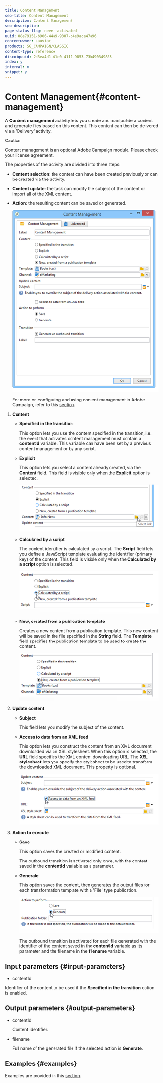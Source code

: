 ```yaml
---
title: Content Management
seo-title: Content Management
description: Content Management
seo-description: 
page-status-flag: never-activated
uuid: 08e79151-b906-44a9-9307-d4e9aca47a96
contentOwner: sauviat
products: SG_CAMPAIGN/CLASSIC
content-type: reference
discoiquuid: 2d3ea4d1-61c0-4111-9853-73b490349833
index: y
internal: n
snippet: y
---
```


# Content Management{#content-management}

A **Content management** activity lets you create and manipulate a content and generate files based on this content. This content can then be delivered via a 'Delivery' activity.

>[!CAUTION]
>
>Content management is an optional Adobe Campaign module. Please check your license agreement.

The properties of the activity are divided into three steps:

* **Content selection**: the content can have been created previously or can be created via the activity.
* **Content update**: the task can modify the subject of the content or import all of the XML content.
* **Action**: the resulting content can be saved or generated.

  ![](assets/content_mgmt_edit.png)

  For more on configuring and using content management in Adobe Campaign, refer to this [section](../../delivery/using/about-content-management.md).

1. **Content**

    * **Specified in the transition**

      This option lets you use the content specified in the transition, i.e. the event that activates content management must contain a **contentId** variable. This variable can have been set by a previous content management or by any script.
    
    * **Explicit**

      This option lets you select a content already created, via the **Content** field. This field is visible only when the **Explicit** option is selected.
    
      ![](assets/content_mgmt_explicit.png)

    * **Calculated by a script**

      The content identifier is calculated by a script. The **Script** field lets you define a JavaScript template evaluating the identifier (primary key) of the content. This field is visible only when the **Calculated by a script** option is selected.
    
      ![](assets/content_mgmt_script.png)

    * **New, created from a publication template**

      Creates a new content from a publication template. This new content will be saved in the file specified in the **String** field. The **Template** field specifies the publication template to be used to create the content.
    
      ![](assets/content_mgmt_new.png)

1. **Update content**

    * **Subject**

      This field lets you modify the subject of the content.
    
    * **Access to data from an XML feed**

      This option lets you construct the content from an XML document downloaded via an XSL stylesheet. When this option is selected, the **URL** field specifies the XML content downloading URL. The **XSL stylesheet** lets you specify the stylesheet to be used to transform the downloaded XML document. This property is optional.
    
      ![](assets/content_mgmt_xmlcontent.png)

1. **Action to execute**

    * **Save**

      This option saves the created or modified content.

      The outbound transition is activated only once, with the content saved in the **contentId** variable as a parameter.
    
    * **Generate**

      This option saves the content, then generates the output files for each transformation template with a 'File' type publication.
    
      ![](assets/content_mgmt_generate.png)

      The outbound transition is activated for each file generated with the identifier of the content saved in the **contentId** variable as its parameter and the filename in the **filename** variable.

## Input parameters {#input-parameters}

* contentId

Identifier of the content to be used if the **Specified in the transition** option is enabled.

## Output parameters {#output-parameters}

* contentId

  Content identifier.

* filename

  Full name of the generated file if the selected action is **Generate**.

## Examples {#examples}

Examples are provided in this [section](../../delivery/using/automating-via-workflows.md#examples).

